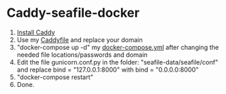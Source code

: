 # Caddy-seafile-docker
1. [Install Caddy](https://caddyserver.com/docs/install)
2. Use my [Caddyfile](https://github.com/xhz8s/Caddy-seafile-docker/blob/main/Caddyfile) and replace your domain
3. "docker-compose up -d" my [docker-compose.yml](https://github.com/xhz8s/Caddy-seafile-docker/blob/main/docker-compose.yml) after changing the needed file locations/passwords and domain
4. Edit the file gunicorn.conf.py in the folder: "seafile-data/seafile/conf" and replace bind = "127.0.0.1:8000" with bind = "0.0.0.0:8000"
5. "docker-compose restart"
6. Done.
